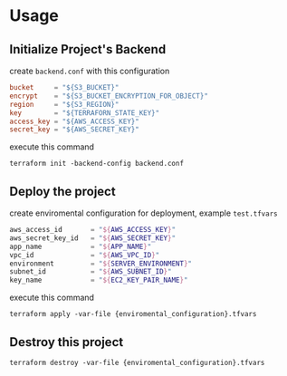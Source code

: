 # Usage

## Initialize Project's Backend

create `backend.conf` with this configuration

```conf
bucket     = "${S3_BUCKET}"
encrypt    = "${S3_BUCKET_ENCRYPTION_FOR_OBJECT}"
region     = "${S3_REGION}"
key        = "${TERRAFORN_STATE_KEY}"
access_key = "${AWS_ACCESS_KEY}"
secret_key = "${AWS_SECRET_KEY}"
```

execute this command
```
terraform init -backend-config backend.conf
```

## Deploy the project

create enviromental configuration for deployment, example `test.tfvars`

```tfvars
aws_access_id       = "${AWS_ACCESS_KEY}"
aws_secret_key_id   = "${AWS_SECRET_KEY}"
app_name            = "${APP_NAME}"
vpc_id              = "${AWS_VPC_ID}"
environment         = "${SERVER_ENVIRONMENT}"
subnet_id           = "${AWS_SUBNET_ID}"
key_name            = "${EC2_KEY_PAIR_NAME}"

```

execute this command

```
terraform apply -var-file {enviromental_configuration}.tfvars 
```


## Destroy this project
```
terraform destroy -var-file {enviromental_configuration}.tfvars 
```
